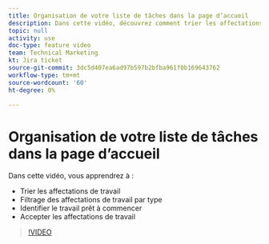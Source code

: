 ```yaml
---
title: Organisation de votre liste de tâches dans la page d’accueil
description: Dans cette vidéo, découvrez comment trier les affectations de travail, filtrer les affectations par type, identifier le travail prêt à démarrer et accepter les affectations de travail.
topic: null
activity: use
doc-type: feature video
team: Technical Marketing
kt: Jira ticket
source-git-commit: 3dc5d407ea6ad97b597b2bfba961f0b169643762
workflow-type: tm+mt
source-wordcount: '60'
ht-degree: 0%

---
```


# Organisation de votre liste de tâches dans la page d’accueil

Dans cette vidéo, vous apprendrez à :

* Trier les affectations de travail
* Filtrage des affectations de travail par type
* Identifier le travail prêt à commencer
* Accepter les affectations de travail

>[!VIDEO](https://video.tv.adobe.com/v/335099/?quality=12&learn=on)
